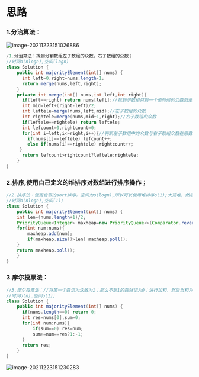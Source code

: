 # 思路

### 1.分治算法：

![image-20211223151026886](C:\Users\28635\AppData\Roaming\Typora\typora-user-images\image-20211223151026886.png)

```java
/1.分治算法：找到分割数组左子数组的众数，右子数组的众数；
//时间o(nlogn),空间(logn)
class Solution {
    public int majorityElement(int[] nums) {
      int left=0,right=nums.length-1;
      return merge(nums,left,right);
    }
    private int merge(int[] nums,int left,int right){
      if(left==right) return nums[left];//找到子数组只剩一个值时候的众数就是其本身；
      int mid=left+(right-left)/2;
      int leftele=merge(nums,left,mid);//左子数组的众数
      int rightele=merge(nums,mid+1,right);//右子数组的众数
      if(leftele==rightele) return leftele;
      int lefcount=0,rightcount=0;
      for(int i=left;i<=right;i++){//判断左子数组中的众数与右子数组众数在原数组中出现的次数，判断最终的众数；
        if(nums[i]==leftele) lefcount++;
        else if(nums[i]==rightele) rightcount++;
     }
      return lefcount>rightcount?leftele:rightele;
    }
}
```

### 2.排序,使用自己定义的堆排序对数组进行排序操作；

```java
//2.排序法：使用自带的sort排序，空间为o(logn),所以可以使用堆排序o(1);大顶堆，然后数组中间的值一定是众数，因为众数的个数大于n/2;那么将大顶堆的大小限制在n/2,最后堆顶的元素一定是众数；
//时间o(nlogn),空间(1);
class Solution {
    public int majorityElement(int[] nums) {
    int len=(nums.length+1)/2;
    PriorityQueue<Integer> maxheap=new PriorityQueue<>(Comparator.reverseOrder());
    for(int num:nums){
        maxheap.add(num);
        if(maxheap.size()>len) maxheap.poll();
    }
    return maxheap.poll();
    }
}
```

### 3.摩尔投票法：

```java
//3.摩尔投票法：//将第一个数记为众数为1；那么不是1的数就记为0；进行加和，然后当和为0时，将当前值定义为众数，最后和不为0时最后那个众数就是结果；
//时间o(n).空间o(1);
class Solution {
    public int majorityElement(int[] nums) {
      if(nums.length==0) return 0;
      int res=nums[0],sum=0;
      for(int num:nums){
          if(sum==0) res=num;
          sum+=num==res?1:-1;
      }
      return res;
    }
}
```

![image-20211223151230283](C:\Users\28635\AppData\Roaming\Typora\typora-user-images\image-20211223151230283.png)